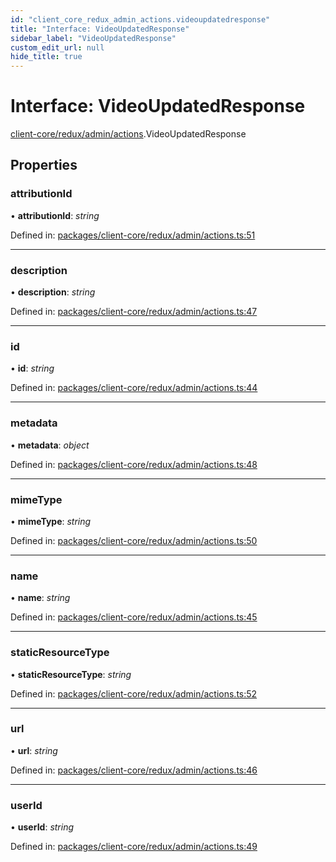 ```yaml
---
id: "client_core_redux_admin_actions.videoupdatedresponse"
title: "Interface: VideoUpdatedResponse"
sidebar_label: "VideoUpdatedResponse"
custom_edit_url: null
hide_title: true
---
```


# Interface: VideoUpdatedResponse

[client-core/redux/admin/actions](../modules/client_core_redux_admin_actions.md).VideoUpdatedResponse

## Properties

### attributionId

• **attributionId**: *string*

Defined in: [packages/client-core/redux/admin/actions.ts:51](https://github.com/xr3ngine/xr3ngine/blob/9d253dc38/packages/client-core/redux/admin/actions.ts#L51)

___

### description

• **description**: *string*

Defined in: [packages/client-core/redux/admin/actions.ts:47](https://github.com/xr3ngine/xr3ngine/blob/9d253dc38/packages/client-core/redux/admin/actions.ts#L47)

___

### id

• **id**: *string*

Defined in: [packages/client-core/redux/admin/actions.ts:44](https://github.com/xr3ngine/xr3ngine/blob/9d253dc38/packages/client-core/redux/admin/actions.ts#L44)

___

### metadata

• **metadata**: *object*

Defined in: [packages/client-core/redux/admin/actions.ts:48](https://github.com/xr3ngine/xr3ngine/blob/9d253dc38/packages/client-core/redux/admin/actions.ts#L48)

___

### mimeType

• **mimeType**: *string*

Defined in: [packages/client-core/redux/admin/actions.ts:50](https://github.com/xr3ngine/xr3ngine/blob/9d253dc38/packages/client-core/redux/admin/actions.ts#L50)

___

### name

• **name**: *string*

Defined in: [packages/client-core/redux/admin/actions.ts:45](https://github.com/xr3ngine/xr3ngine/blob/9d253dc38/packages/client-core/redux/admin/actions.ts#L45)

___

### staticResourceType

• **staticResourceType**: *string*

Defined in: [packages/client-core/redux/admin/actions.ts:52](https://github.com/xr3ngine/xr3ngine/blob/9d253dc38/packages/client-core/redux/admin/actions.ts#L52)

___

### url

• **url**: *string*

Defined in: [packages/client-core/redux/admin/actions.ts:46](https://github.com/xr3ngine/xr3ngine/blob/9d253dc38/packages/client-core/redux/admin/actions.ts#L46)

___

### userId

• **userId**: *string*

Defined in: [packages/client-core/redux/admin/actions.ts:49](https://github.com/xr3ngine/xr3ngine/blob/9d253dc38/packages/client-core/redux/admin/actions.ts#L49)
